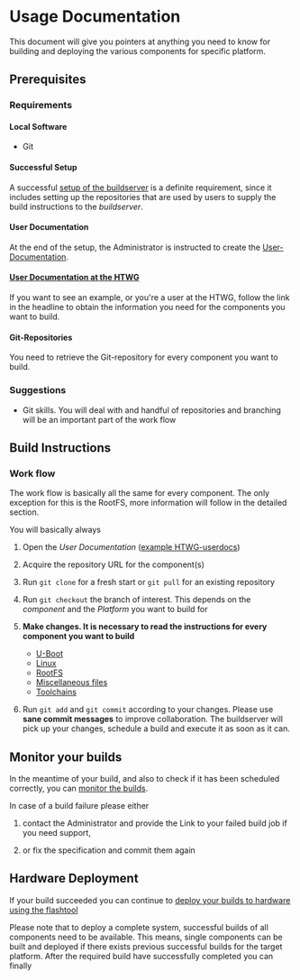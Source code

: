 # Usage Documentation
This document will give you pointers at anything you need to know for building
and deploying the various components for specific platform.

## Prerequisites
### Requirements

#### Local Software
* Git

#### Successful Setup
A successful [setup of the buildserver](../setup/setup.md) is a definite
requirement, since it includes setting up the repositories that are used by
users to supply the build instructions to the *buildserver*.

#### User Documentation
At the end of the setup, the Administrator is instructed to create the
[User-Documentation](../setup/user-documentation.md#Repositories).

#### [User Documentation at the HTWG](../setup/examples/user-documentation-HTWG.md)
If you want to see an example, or you're a user at the HTWG, follow the link in
the headline to obtain the information you need for the components you want to build.

#### Git-Repositories
You need to retrieve the Git-repository for every component you want to build.


### Suggestions
* Git skills. You will deal with and handful of repositories and branching will
  be an important part of the work flow


## Build Instructions
### Work flow
The work flow is basically all the same for every component. The only exception for
this is the RootFS, more information will follow in the detailed section.

You will basically always

1. Open the *User Documentation*  ([example HTWG-userdocs](../setup/examples/user-documentation-HTWG.md))

1. Acquire the repository URL for the component(s)

1. Run `git clone` for a fresh start or `git pull` for an existing repository

1. Run `git checkout` the branch of interest. This depends on the *component* and
   the *Platform* you want to build for

1. **Make changes. It is necessary to read the instructions for every
   component you want to build**
    * [U-Boot](../usage/uboot.md)
    * [Linux](../usage/linux.md)
    * [RootFS](../usage/rootfs.md)
    * [Miscellaneous files](../usage/misc.md)
    * [Toolchains](../usage/toolchains.md)

1. Run `git add` and `git commit` according to your changes. Please use **sane commit messages**
   to improve collaboration. The buildserver will pick up your changes, schedule
   a build and execute it as soon as it can.

## Monitor your builds
In the meantime of your build, and also to check if it has been scheduled
correctly, you can [monitor the builds](../usage/common/build-monitoring.md).

In case of a build failure please either

1. contact the Administrator and provide the Link to your failed build job if
you need support,

1. or fix the specification and commit them again


## Hardware Deployment
If your build succeeded you can continue to 
[deploy your builds to hardware using the flashtool](../usage/flashtool.md)

Please note that to deploy a complete system, successful builds of all
components need to be available.  This means, single components can be built and
deployed if there exists previous successful builds for the target platform.
After the required build have successfully completed you can finally 




